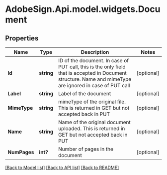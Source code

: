# AdobeSign.Api.model.widgets.Document
## Properties

Name | Type | Description | Notes
------------ | ------------- | ------------- | -------------
**Id** | **string** | ID of the document. In case of PUT call, this is the only field that is accepted in Document structure. Name and mimeType are ignored in case of PUT call | [optional] 
**Label** | **string** | Label of the document | [optional] 
**MimeType** | **string** | mimeType of the original file. This is returned in GET but not accepted back in PUT | [optional] 
**Name** | **string** | Name of the original document uploaded. This is returned in GET but not accepted back in PUT | [optional] 
**NumPages** | **int?** | Number of pages in the document | [optional] 

[[Back to Model list]](../README.md#documentation-for-models) [[Back to API list]](../README.md#documentation-for-api-endpoints) [[Back to README]](../README.md)

